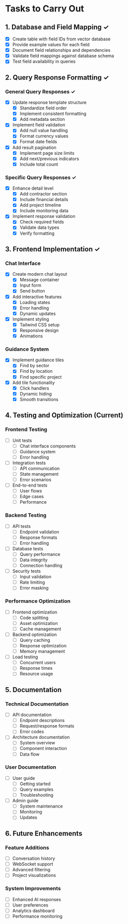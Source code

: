 # Tasks to Carry Out

## 1. Database and Field Mapping ✓
- [x] Create table with field IDs from vector database
- [x] Provide example values for each field
- [x] Document field relationships and dependencies
- [x] Validate field mappings against database schema
- [x] Test field availability in queries

## 2. Query Response Formatting ✓
### General Query Responses ✓
- [x] Update response template structure
  - [x] Standardize field order
  - [x] Implement consistent formatting
  - [x] Add metadata section
- [x] Implement field validation
  - [x] Add null value handling
  - [x] Format currency values
  - [x] Format date fields
- [x] Add result pagination
  - [x] Implement page size limits
  - [x] Add next/previous indicators
  - [x] Include total count

### Specific Query Responses ✓
- [x] Enhance detail level
  - [x] Add contractor section
  - [x] Include financial details
  - [x] Add project timeline
  - [x] Include monitoring data
- [x] Implement response validation
  - [x] Check required fields
  - [x] Validate data types
  - [x] Verify formatting

## 3. Frontend Implementation ✓
### Chat Interface
- [x] Create modern chat layout
  - [x] Message container
  - [x] Input form
  - [x] Send button
- [x] Add interactive features
  - [x] Loading states
  - [x] Error handling
  - [x] Dynamic updates
- [x] Implement styling
  - [x] Tailwind CSS setup
  - [x] Responsive design
  - [x] Animations

### Guidance System
- [x] Implement guidance tiles
  - [x] Find by sector
  - [x] Find by location
  - [x] Find specific project
- [x] Add tile functionality
  - [x] Click handlers
  - [x] Dynamic hiding
  - [x] Smooth transitions

## 4. Testing and Optimization (Current)
### Frontend Testing
- [ ] Unit tests
  - [ ] Chat interface components
  - [ ] Guidance system
  - [ ] Error handling
- [ ] Integration tests
  - [ ] API communication
  - [ ] State management
  - [ ] Error scenarios
- [ ] End-to-end tests
  - [ ] User flows
  - [ ] Edge cases
  - [ ] Performance

### Backend Testing
- [ ] API tests
  - [ ] Endpoint validation
  - [ ] Response formats
  - [ ] Error handling
- [ ] Database tests
  - [ ] Query performance
  - [ ] Data integrity
  - [ ] Connection handling
- [ ] Security tests
  - [ ] Input validation
  - [ ] Rate limiting
  - [ ] Error masking

### Performance Optimization
- [ ] Frontend optimization
  - [ ] Code splitting
  - [ ] Asset optimization
  - [ ] Cache management
- [ ] Backend optimization
  - [ ] Query caching
  - [ ] Response optimization
  - [ ] Memory management
- [ ] Load testing
  - [ ] Concurrent users
  - [ ] Response times
  - [ ] Resource usage

## 5. Documentation
### Technical Documentation
- [ ] API documentation
  - [ ] Endpoint descriptions
  - [ ] Request/response formats
  - [ ] Error codes
- [ ] Architecture documentation
  - [ ] System overview
  - [ ] Component interaction
  - [ ] Data flow

### User Documentation
- [ ] User guide
  - [ ] Getting started
  - [ ] Query examples
  - [ ] Troubleshooting
- [ ] Admin guide
  - [ ] System maintenance
  - [ ] Monitoring
  - [ ] Updates

## 6. Future Enhancements
### Feature Additions
- [ ] Conversation history
- [ ] WebSocket support
- [ ] Advanced filtering
- [ ] Project visualizations

### System Improvements
- [ ] Enhanced AI responses
- [ ] User preferences
- [ ] Analytics dashboard
- [ ] Performance monitoring

